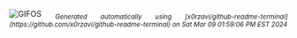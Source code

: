 <div align="justify">
<picture>
    <source media="(prefers-color-scheme: dark)" srcset="IMAGE_URL">
    <source media="(prefers-color-scheme: light)" srcset="IMAGE_URL">
    <img alt="GIFOS" src="IMAGE_URL">
</picture>
<sub><i>Generated automatically using [x0rzavi/github-readme-terminal](https://github.com/x0rzavi/github-readme-terminal) on Sat Mar 09 01:59:06 PM EST 2024</i></sub>

</details>
</div>

<!--  -->
